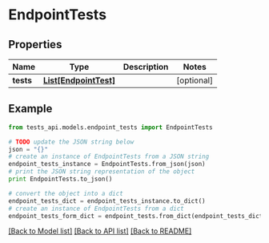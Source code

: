 # EndpointTests


## Properties
Name | Type | Description | Notes
------------ | ------------- | ------------- | -------------
**tests** | [**List[EndpointTest]**](EndpointTest.md) |  | [optional] 

## Example

```python
from tests_api.models.endpoint_tests import EndpointTests

# TODO update the JSON string below
json = "{}"
# create an instance of EndpointTests from a JSON string
endpoint_tests_instance = EndpointTests.from_json(json)
# print the JSON string representation of the object
print EndpointTests.to_json()

# convert the object into a dict
endpoint_tests_dict = endpoint_tests_instance.to_dict()
# create an instance of EndpointTests from a dict
endpoint_tests_form_dict = endpoint_tests.from_dict(endpoint_tests_dict)
```
[[Back to Model list]](../README.md#documentation-for-models) [[Back to API list]](../README.md#documentation-for-api-endpoints) [[Back to README]](../README.md)


